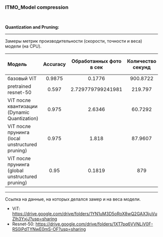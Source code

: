 ### ITMO_Model compression

$~~~~~~~~~$

__Quantization and Pruning:__


***


Замеры метрик производительности (скорости, точности и веса) модели (на CPU).


| Модель                                           | Accuracy            | Обработанных фото в сек | Количество секунд | Вес модели (мегабайт) |
| :------------------------------------------------|:-------------------:|:-----------------------:|:-----------------:|:---------------------:|    
| базовый ViT                                      | 0.9875              | 0.1776                  | 900.8722          | 327                   |
| pretrained resnet-50                             | 0.597               | 2.729779799241981       | 219.797           | 98                    |
| ViT после квантизации (Dynamic Quantization)     | 0.975               | 2.6346                  | 60.7292           | 2.979                 |
| ViT после прунинга (local unstructured pruning)  | 0.975               | 1.818                   | 87.9607           | 327.302               |
| ViT после прунинга (global unstructured pruning) | 0.95                | 0.1819                  | 879               | 329.561               |



***
Ссылка на данные, на которых делался замер и на веса модели.

- ViT: https://drive.google.com/drive/folders/1YN1uM3D5oRoX8wQ2GAX3juVuZlh3YxjJ?usp=sharing
- Resnet-50: https://drive.google.com/drive/folders/1XT7pq6VVNLiV0F-RS0iPdTYNwE0mS-OF?usp=sharing 
